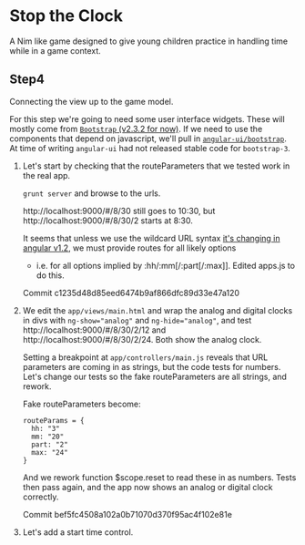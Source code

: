 Stop the Clock
==============

A Nim like game designed to give young children practice in handling time while in a game context.

Step4
-----

Connecting the view up to the game model.

For this step we're going to need some user interface widgets. These will mostly come from [`Bootstrap` (v2.3.2 for now)](http://getbootstrap.com/2.3.2/). If we need to use the components that depend on javascript, we'll pull in [`angular-ui/bootstrap`](http://angular-ui.github.io/bootstrap/). At time of writing `angular-ui` had not released stable code for `bootstrap-3`.

1. Let's start by checking that the routeParameters that we tested work in the real app.

   `grunt server` and browse to the urls.

    http://localhost:9000/#/8/30 still goes to 10:30, but
    http://localhost:9000/#/8/30/2 starts at 8:30.

    It seems that unless we use the wildcard URL syntax [it's changing in angular v1.2](http://docs.angularjs.org/guide/migration#syntax-for-named-wildcard-parameters-changed-in), we must provide routes for all likely options
    - i.e. for all options implied by :hh/:mm[/:part[/:max]]. Edited apps.js to do this.

    Commit c1235d48d85eed6474b9af866dfc89d33e47a120

1.  We edit the `app/views/main.html` and wrap the analog and digital clocks in divs with `ng-show="analog"` and `ng-hide="analog"`, and test http://localhost:9000/#/8/30/2/12 and http://localhost:9000/#/8/30/2/24. Both show the analog clock.

    Setting a breakpoint at `app/controllers/main.js` reveals that URL parameters are coming in as strings, but the code tests for numbers. Let's change our tests so the fake routeParameters are all strings, and rework.

    Fake routeParameters become:
    ```
    routeParams = {
      hh: "3"
      mm: "20"
      part: "2"
      max: "24"
    }

    ```

    And we rework function $scope.reset to read these in as numbers. Tests then pass again, and the app now shows an analog or
    digital clock correctly.

    Commit bef5fc4508a102a0b71070d370f95ac4f102e81e

1.  Let's add a start time control.
